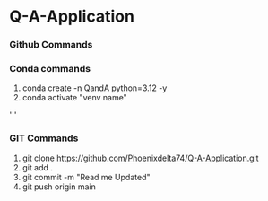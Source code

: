 # Q-A-Application


### Github Commands


### Conda commands
1. conda create  -n QandA python=3.12 -y
2. conda activate "venv name"

'''

### GIT Commands

1. git clone https://github.com/Phoenixdelta74/Q-A-Application.git
2. git add .
3. git commit -m "Read me Updated"
4. git push origin main



